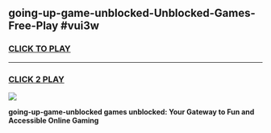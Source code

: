 
## going-up-game-unblocked-Unblocked-Games-Free-Play #vui3w
<h3>
<a href="https://us.freeplayer.one?title=going-up-game-unblocked&ref=9M">CLICK TO PLAY</a></h3>
<hr>

<h3>
<a href="https://us.freeplayer.one?title=going-up-game-unblocked&ref=9M">CLICK 2 PLAY</a>
  
</h3>

<a href="https://us.freeplayer.one?title=going-up-game-unblocked&ref=9M"><img src="https://clearcache.store/games.png"></a>


**going-up-game-unblocked games unblocked: Your Gateway to Fun and Accessible Online Gaming**
